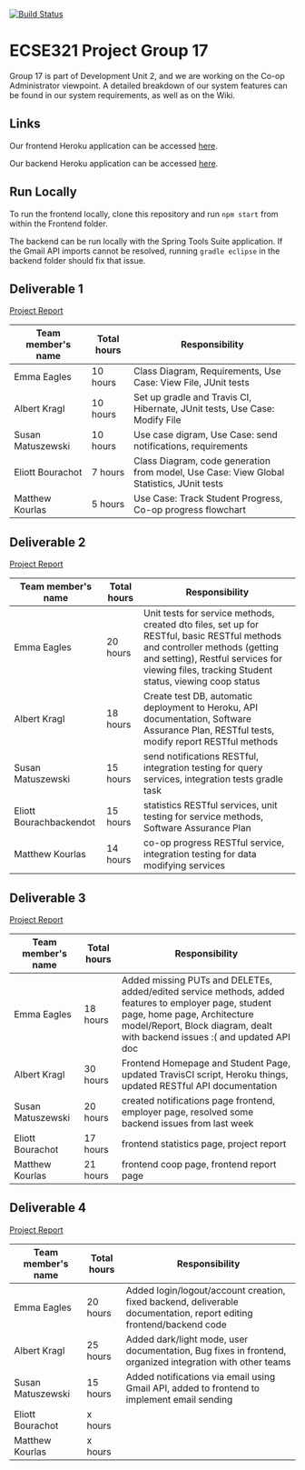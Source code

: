 [![Build Status](https://travis-ci.com/McGill-ECSE321-Winter2019/ecse321-group-project-17.svg?token=p4FXpSb3mvMUVzJkxRsf&branch=master)](https://travis-ci.com/McGill-ECSE321-Winter2019/ecse321-group-project-17)
# ECSE321 Project Group 17

Group 17 is part of Development Unit 2, and we are working on the Co-op Administrator viewpoint. A detailed breakdown of our system features can be found in our system requirements, as well as on the Wiki.

## Links

Our frontend Heroku application can be accessed [here](https://ecse321-group17-frontend.herokuapp.com/#/).

Our backend Heroku application can be accessed [here](https://ecse321-group17.herokuapp.com/).

## Run Locally

To run the frontend locally, clone this repository and run `npm start` from within the Frontend folder.

The backend can be run locally with the Spring Tools Suite application. If the Gmail API imports cannot be resolved, running `gradle eclipse` in the backend folder should fix that issue. 

## Deliverable 1

[Project Report](https://github.com/McGill-ECSE321-Winter2019/ecse321-group-project-17/wiki/Project-Report:-Deliverable-1)

|Team member's name|Total hours|Responsibility         |
|------------------|-----------|-----------------------|
|Emma Eagles       |  10 hours | Class Diagram, Requirements, Use Case: View File, JUnit tests                   |
|Albert Kragl      |  10 hours | Set up gradle and Travis CI, Hibernate, JUnit tests, Use Case: Modify File                 |
|Susan Matuszewski |  10 hours | Use case digram, Use Case: send notifications, requirements                              |
|Eliott Bourachot  |  7 hours  | Class Diagram, code generation from model, Use Case: View Global Statistics, JUnit tests |
|Matthew Kourlas   |  5 hours  | Use Case: Track Student Progress, Co-op progress flowchart                               |

## Deliverable 2

[Project Report](https://github.com/McGill-ECSE321-Winter2019/ecse321-group-project-17/wiki/Project-Report:-Deliverable-2)

|Team member's name|Total hours |Responsibility         |
|------------------|------------|-----------------------|
|Emma Eagles       |  20 hours  | Unit tests for service methods, created dto files, set up for RESTful, basic RESTful methods and controller methods (getting and setting), Restful services for viewing files, tracking Student status, viewing coop status |
|Albert Kragl      |  18 hours  | Create test DB, automatic deployment to Heroku, API documentation, Software Assurance Plan, RESTful tests, modify report RESTful methods  |
|Susan Matuszewski |  15 hours  | send notifications RESTful, integration testing for query services, integration tests gradle task |
|Eliott Bourachbackendot  |  15 hours  | statistics RESTful services, unit testing for service methods, Software Assurance Plan  |
|Matthew Kourlas   |  14 hours  | co-op progress RESTful service, integration testing for data modifying services |

## Deliverable 3

[Project Report](https://github.com/McGill-ECSE321-Winter2019/ecse321-group-project-17/wiki/Project-Report:-Deliverable-3)

|Team member's name|Total hours |Responsibility         |
|------------------|------------|-----------------------|
|Emma Eagles       |  18 hours  | Added missing PUTs and DELETEs, added/edited service methods, added features to employer page, student page, home page, Architecture model/Report, Block diagram, dealt with backend issues :( and updated API doc                    |
|Albert Kragl      |  30 hours  | Frontend Homepage and Student Page, updated TravisCI script, Heroku things, updated RESTful API documentation |
|Susan Matuszewski |  20 hours  | created notifications page frontend, employer page, resolved some backend issues from last week                     |
|Eliott Bourachot  |  17 hours  | frontend statistics page, project report |
|Matthew Kourlas   |  21 hours  | frontend coop page, frontend report page |

## Deliverable 4

[Project Report](https://github.com/McGill-ECSE321-Winter2019/ecse321-group-project-17/wiki/Project-Report:-Deliverable-4)

|Team member's name|Total hours |Responsibility         |
|------------------|------------|-----------------------|
|Emma Eagles       |  20 hours  | Added login/logout/account creation, fixed backend, deliverable documentation, report editing frontend/backend code                  |
|Albert Kragl      |  25 hours  |  Added dark/light mode, user documentation, Bug fixes in frontend, organized integration with other teams |
|Susan Matuszewski |  15 hours  | Added notifications via email using Gmail API, added to frontend to implement email sending|
|Eliott Bourachot  |  x hours  |  |
|Matthew Kourlas   |  x hours  |  |

